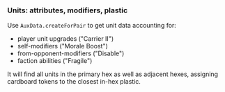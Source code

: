 ### Units: attributes, modifiers, plastic

Use `AuxData.createForPair` to get unit data accounting for:

-   player unit upgrades ("Carrier II")
-   self-modifiers ("Morale Boost")
-   from-opponent-modifiers ("Disable")
-   faction abilities ("Fragile")

It will find all units in the primary hex as well as adjacent hexes, assigning cardboard tokens to the closest in-hex plastic.
